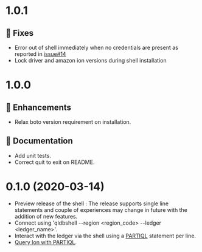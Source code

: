 # 1.0.1

## :bug: Fixes

* Error out of shell immediately when no credentials are present as reported in [issue#14](https://github.com/awslabs/amazon-qldb-shell/issues/14)
* Lock driver and amazon ion versions during shell installation

# 1.0.0 

## :tada: Enhancements

* Relax boto version requirement on installation.

## :book: Documentation

* Add unit tests.
* Correct quit to exit on README.

# 0.1.0 (2020-03-14)

* Preview release of the shell : The release supports single line statements and couple of experiences may change in future with the addition of new features.
* Connect using 'qldbshell --region <region_code> --ledger <ledger_name>'.
* Interact with the ledger via the shell using a [PARTIQL](https://partiql.org/docs.html) statement per line.
* [Query Ion with PARTIQL](https://docs.aws.amazon.com/qldb/latest/developerguide/ql-reference.query.html).

